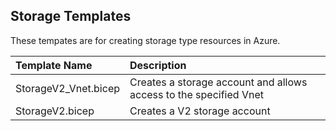 ## Storage Templates
These tempates are for creating storage type resources in Azure.

|Template Name|Description|
|:---|:---|
|StorageV2_Vnet.bicep|Creates a storage account and allows access to the specified Vnet|
|StorageV2.bicep|Creates a V2 storage account|